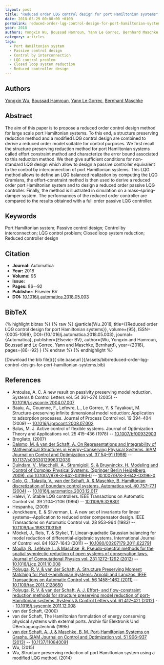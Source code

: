 ```yaml
---
layout: post
title: "Reduced order LQG control design for port Hamiltonian systems"
date: 2018-05-29 00:00:00 +0100
permalink: reduced-order-lqg-control-design-for-port-hamiltonian-systems
year: 2018
authors: Yongxin Wu, Boussad Hamroun, Yann Le Gorrec, Bernhard Maschke
category: articles
tags:
  - Port Hamiltonian system
  - Passive control design
  - Control by interconnection
  - LQG control problem
  - Closed loop system reduction
  - Reduced controller design
---
```

 
## Authors
[Yongxin Wu](authors/yongxin-wu), [Boussad Hamroun](authors/boussad-hamroun), [Yann Le Gorrec](authors/yann-le-gorrec), [Bernhard Maschke](authors/bernhard-maschke)
 
## Abstract
The aim of this paper is to propose a reduced order control design method for large scale port Hamiltonian systems. To this end, a structure preserving reduction method and a modified LQG control design are combined to derive a reduced order model suitable for control purposes. We first recall the structure preserving reduction method for port Hamiltonian systems called effort constraint method and characterize the error bound associated to this reduction method. We then give sufficient conditions for non-standard LQG design which allow to design a passive controller equivalent to the control by interconnection of port Hamiltonian systems. This LQG method allows to define an LQG balanced realization by computing the LQG Gramians, the effort-constraint method is then used to derive a reduced order port Hamiltonian system and to design a reduced order passive LQG controller. Finally, the method is illustrated in simulation on a mass–spring–damper system. The performances of the reduced order controller are compared to the results obtained with a full order passive LQG controller.
 
## Keywords
Port Hamiltonian system; Passive control design; Control by interconnection; LQG control problem; Closed loop system reduction; Reduced controller design
 
## Citation
- **Journal:** Automatica
- **Year:** 2018
- **Volume:** 95
- **Issue:** 
- **Pages:** 86--92
- **Publisher:** Elsevier BV
- **DOI:** [10.1016/j.automatica.2018.05.003](https://doi.org/10.1016/j.automatica.2018.05.003)
 
## BibTeX
{% highlight bibtex %}
{% raw %}
@article{Wu_2018,
  title={{Reduced order LQG control design for port Hamiltonian systems}},
  volume={95},
  ISSN={0005-1098},
  DOI={10.1016/j.automatica.2018.05.003},
  journal={Automatica},
  publisher={Elsevier BV},
  author={Wu, Yongxin and Hamroun, Boussad and Le Gorrec, Yann and Maschke, Bernhard},
  year={2018},
  pages={86--92}
}
{% endraw %}
{% endhighlight %}
 
[Download the bib file]({{ site.baseurl }}/assets/bib/reduced-order-lqg-control-design-for-port-hamiltonian-systems.bib)
 
## References
- Antoulas, A. C. A new result on passivity preserving model reduction. Systems &amp; Control Letters vol. 54 361–374 (2005) -- [10.1016/j.sysconle.2004.07.007](https://doi.org/10.1016/j.sysconle.2004.07.007)
- Baaiu, A., Couenne, F., Lefevre, L., Le Gorrec, Y. & Tayakout, M. Structure-preserving infinite dimensional model reduction: Application to adsorption processes. Journal of Process Control vol. 19 394–404 (2009) -- [10.1016/j.jprocont.2008.07.002](https://doi.org/10.1016/j.jprocont.2008.07.002)
- Balas, M. J. Active control of flexible systems. Journal of Optimization Theory and Applications vol. 25 415–436 (1978) -- [10.1007/bf00932903](https://doi.org/10.1007/bf00932903)
- Brogliato, (2007)
- [Dalsmo, M. & van der Schaft, A. On Representations and Integrability of Mathematical Structures in Energy-Conserving Physical Systems. SIAM Journal on Control and Optimization vol. 37 54–91 (1998)](on-representations-and-integrability-of-mathematical-structures-in-energy-conserving-physical-systems) -- [10.1137/s0363012996312039](https://doi.org/10.1137/s0363012996312039)
- [Duindam, V., Macchelli, A., Stramigioli, S. & Bruyninckx, H. Modeling and Control of Complex Physical Systems. (Springer Berlin Heidelberg, 2009). doi:10.1007/978-3-642-03196-0](modeling-and-control-of-complex-physical-systems) -- [10.1007/978-3-642-03196-0](https://doi.org/10.1007/978-3-642-03196-0)
- [Golo, G., Talasila, V., van der Schaft, A. & Maschke, B. Hamiltonian discretization of boundary control systems. Automatica vol. 40 757–771 (2004)](hamiltonian-discretization-of-boundary-control-systems) -- [10.1016/j.automatica.2003.12.017](https://doi.org/10.1016/j.automatica.2003.12.017)
- Halevi, Y. Stable LQG controllers. IEEE Transactions on Automatic Control vol. 39 2104–2106 (1994) -- [10.1109/9.328801](https://doi.org/10.1109/9.328801)
- Hespanha, (2009)
- Jonckheere, E. & Silverman, L. A new set of invariants for linear systems--Application to reduced order compensator design. IEEE Transactions on Automatic Control vol. 28 953–964 (1983) -- [10.1109/tac.1983.1103159](https://doi.org/10.1109/tac.1983.1103159)
- Möckel, J., Reis, T. & Stykel, T. Linear-quadratic Gaussian balancing for model reduction of differential-algebraic systems. International Journal of Control vol. 84 1627–1643 (2011) -- [10.1080/00207179.2011.622791](https://doi.org/10.1080/00207179.2011.622791)
- [Moulla, R., Lefévre, L. & Maschke, B. Pseudo-spectral methods for the spatial symplectic reduction of open systems of conservation laws. Journal of Computational Physics vol. 231 1272–1292 (2012)](pseudo-spectral-methods-for-the-spatial-symplectic-reduction-of-open-systems-of-conservation-laws) -- [10.1016/j.jcp.2011.10.008](https://doi.org/10.1016/j.jcp.2011.10.008)
- [Polyuga, R. V. & van der Schaft, A. Structure Preserving Moment Matching for Port-Hamiltonian Systems: Arnoldi and Lanczos. IEEE Transactions on Automatic Control vol. 56 1458–1462 (2011)](structure-preserving-moment-matching-for-port-hamiltonian-systems-arnoldi-and-lanczos) -- [10.1109/tac.2011.2128650](https://doi.org/10.1109/tac.2011.2128650)
- [Polyuga, R. V. & van der Schaft, A. J. Effort- and flow-constraint reduction methods for structure preserving model reduction of port-Hamiltonian systems. Systems &amp; Control Letters vol. 61 412–421 (2012)](effort-and-flow-constraint-reduction-methods-for-structure-preserving-model-reduction-of-port-hamiltonian-systems) -- [10.1016/j.sysconle.2011.12.008](https://doi.org/10.1016/j.sysconle.2011.12.008)
- van der Schaft, (2000)
- van der Schaft, The Hamiltonian formulation of energy conserving physical systems with external ports. Archiv für Elektronik Und ÜBertragungstechnik (1995)
- [van der Schaft, A. J. & Maschke, B. M. Port-Hamiltonian Systems on Graphs. SIAM Journal on Control and Optimization vol. 51 906–937 (2013)](port-hamiltonian-systems-on-graphs) -- [10.1137/110840091](https://doi.org/10.1137/110840091)
- Wu, (2015)
- Wu, Structure preserving reduction of port Hamiltonian system using a modified LQG method. (2014)

